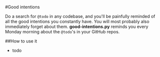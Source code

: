 #Good intentions

Do a search for `@todo` in any codebase, and you'll be painfully reminded of all the good intentions you constantly have. You will most probably also immediately forget about them. **good-intentions.py** reminds you every Monday morning about the `@todo`'s in your GitHub repos.


##How to use it

- todo
